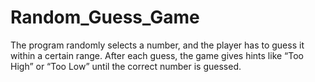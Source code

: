 # Random_Guess_Game
The program randomly selects a number, and the player has to guess it within a certain range. After each guess, the game gives hints like “Too High” or “Too Low” until the correct number is guessed.
